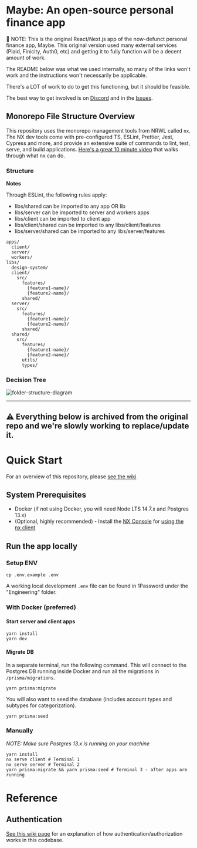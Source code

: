 # Maybe: An open-source personal finance app

🚨 NOTE: This is the original React/Next.js app of the now-defunct personal finance app, Maybe. This original version used many external services (Plaid, Finicity, Auth0, etc) and getting it to fully function will be a decent amount of work.

The README below was what we used internally, so many of the links won't work and the instructions won't necessarily be applicable.

There's a LOT of work to do to get this functioning, but it should be feasible.

The best way to get involved is on [Discord](https://discord.gg/xfysSaSsfN) and in the [Issues](https://github.com/maybe-finance/maybe/issues).

## Monorepo File Structure Overview

This repository uses the monorepo management tools from NRWL called `nx`. The NX dev tools come with pre-configured TS, ESLint, Prettier, Jest, Cypress and more, and provide an extensive suite of commands to lint, test, serve, and build applications. [Here's a great 10 minute video](https://nx.dev/l/r/getting-started/intro#10-minute-nx-overview) that walks through what nx can do.

### Structure

**Notes**

Through ESLint, the following rules apply:

- libs/shared can be imported to any app OR lib
- libs/server can be imported to server and workers apps
- libs/client can be imported to client app
- libs/client/shared can be imported to any libs/client/features
- libs/server/shared can be imported to any libs/server/features

```
apps/
  client/
  server/
  workers/
libs/
  design-system/
  client/
    src/
      features/
        {feature1-name}/
        {feature2-name}/
      shared/
  server/
    src/
      features/
        {feature1-name}/
        {feature2-name}/
      shared/
  shared/
    src/
      features/
        {feature1-name}/
        {feature2-name}/
      utils/
      types/
```

### Decision Tree

![folder-structure-diagram](https://github.com/maybe-finance/maybe/assets/35243/fbe702b0-a6a7-41b1-a677-80ff7fe7f656)


----

## ⚠️ Everything below is archived from the original repo and we're slowly working to replace/update it. 

# Quick Start

For an overview of this repository, please [see the wiki](https://github.com/maybe-finance/maybe-app/wiki)

## System Prerequisites

-   Docker (if not using Docker, you will need Node LTS 14.7.x and Postgres 13.x)
-   (Optional, highly recommended) - Install the [NX Console](https://marketplace.visualstudio.com/items?itemName=nrwl.angular-console) for [using the nx client](#nrwl-nx-overview)

## Run the app locally

### Setup ENV

```
cp .env.example .env
```

A working local development `.env` file can be found in 1Password under the "Engineering" folder.

### With Docker (preferred)

#### Start server and client apps

```
yarn install
yarn dev
```

#### Migrate DB

In a separate terminal, run the following command. This will connect to the Postgres DB running inside Docker and run all the migrations in `/prisma/migrations`.

```
yarn prisma:migrate
```

You will also want to seed the database (includes account types and subtypes for categorization).

```
yarn prisma:seed
```

### Manually

_NOTE: Make sure Postgres 13.x is running on your machine_

```
yarn install
nx serve client # Terminal 1
nx serve server # Terminal 2
yarn prisma:migrate && yarn prisma:seed # Terminal 3 - after apps are running
```

# Reference

## Authentication

[See this wiki page](https://github.com/maybe-finance/maybe/wiki/Auth0) for an explanation of how authentication/authorization works in this codebase.
